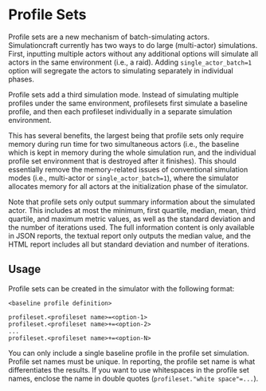 # Profile Sets

Profile sets are a new mechanism of batch-simulating actors. Simulationcraft currently has two ways to do large (multi-actor) simulations. First, inputting multiple actors without any additional options will simulate all actors in the same environment (i.e., a raid). Adding `single_actor_batch=1` option will segregate the actors to simulating separately in individual phases.

Profile sets add a third simulation mode. Instead of simulating multiple profiles under the same environment, profilesets first simulate a baseline profile, and then each profileset individually in a separate simulation environment.

This has several benefits, the largest being that profile sets only require memory during run time for two simultaneous actors (i.e., the baseline which is kept in memory during the whole simulation run, and the individual profile set environment that is destroyed after it finishes). This should essentially remove the memory-related issues of conventional simulation modes (i.e., multi-actor or `single_actor_batch=1`), where the simulator allocates memory for all actors at the initialization phase of the simulator.

Note that profile sets only output summary information about the simulated actor. This includes at most the minimum, first quartile, median, mean, third quartile, and maximum metric values, as well as the standard deviation and the number of iterations used. The full information content is only available in JSON reports, the textual report only outputs the median value, and the HTML report includes all but standard deviation and number of iterations.

## Usage

Profile sets can be created in the simulator with the following format:
```
<baseline profile definition>

profileset.<profileset name>=<option-1>
profileset.<profileset name>+=<option-2>
...
profileset.<profileset name>+=<option-N>
```

You can only include a single baseline profile in the profile set simulation. Profile set names must be unique. In reporting, the profile set name is what differentiates the results. If you want to use whitespaces in the profile set names, enclose the name in double quotes (```profileset."white space"=...```).